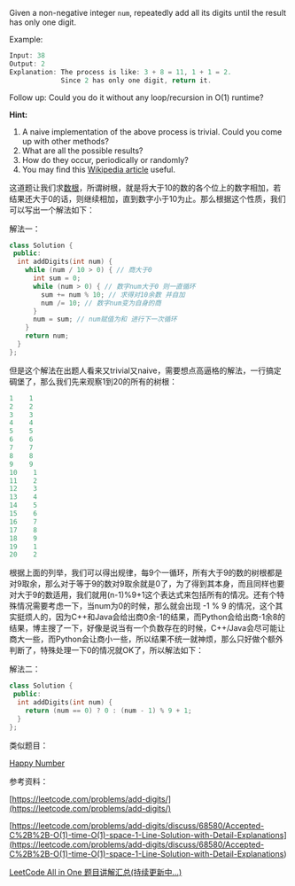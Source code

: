 Given a non-negative integer `num`, repeatedly add all its digits until the result has only one digit.

Example:

```cpp
Input: 38
Output: 2 
Explanation: The process is like: 3 + 8 = 11, 1 + 1 = 2. 
             Since 2 has only one digit, return it.
```

Follow up: Could you do it without any loop/recursion in O(1) runtime?

**Hint:**

1. A naive implementation of the above process is trivial. Could you come up with other methods?
1. What are all the possible results?
1. How do they occur, periodically or randomly?
1. You may find this [Wikipedia article](https://en.wikipedia.org/wiki/Digital_root) useful.

这道题让我们求[数根](https://zh.wikipedia.org/zh/%E6%95%B8%E6%A0%B9)，所谓树根，就是将大于10的数的各个位上的数字相加，若结果还大于0的话，则继续相加，直到数字小于10为止。那么根据这个性质，我们可以写出一个解法如下：

解法一：

```cpp
class Solution {
 public:
  int addDigits(int num) {
    while (num / 10 > 0) { // 商大于0
      int sum = 0;
      while (num > 0) { // 数字num大于0 则一直循环
        sum += num % 10; // 求得对10余数 并自加
        num /= 10; // 数字num变为自身的商
      }
      num = sum; // num赋值为和 进行下一次循环
    }
    return num;
  }
};
```

但是这个解法在出题人看来又trivial又naive，需要想点高逼格的解法，一行搞定碉堡了，那么我们先来观察1到20的所有的树根：

```cpp
1    1
2    2
3    3
4    4
5    5
6    6
7    7
8    8    
9    9    
10    1
11    2
12    3    
13    4
14    5
15    6
16    7
17    8
18    9
19    1
20    2
```

根据上面的列举，我们可以得出规律，每9个一循环，所有大于9的数的树根都是对9取余，那么对于等于9的数对9取余就是0了，为了得到其本身，而且同样也要对大于9的数适用，我们就用(n-1)%9+1这个表达式来包括所有的情况。还有个特殊情况需要考虑一下，当num为0的时候，那么就会出现 -1 % 9 的情况，这个其实挺烦人的，因为C++和Java会给出商0余-1的结果，而Python会给出商-1余8的结果，博主搜了一下，好像是说当有一个负数存在的时候，C++/Java会尽可能让商大一些，而Python会让商小一些，所以结果不统一就神烦，那么只好做个额外判断了，特殊处理一下0的情况就OK了，所以解法如下：

解法二：

```cpp
class Solution {
 public:
  int addDigits(int num) {
    return (num == 0) ? 0 : (num - 1) % 9 + 1;
  }
};
```

类似题目：

[Happy Number](http://www.cnblogs.com/grandyang/p/4447233.html)

参考资料：

[https://leetcode.com/problems/add-digits/](https://leetcode.com/problems/add-digits/)

[](<https://leetcode.com/problems/add-digits/discuss/68580/Accepted-C%2B%2B-O(1)-time-O(1)-space-1-Line-Solution-with-Detail-Explanations>)[https://leetcode.com/problems/add-digits/discuss/68580/Accepted-C%2B%2B-O(1)-time-O(1)-space-1-Line-Solution-with-Detail-Explanations](<https://leetcode.com/problems/add-digits/discuss/68580/Accepted-C%2B%2B-O(1)-time-O(1)-space-1-Line-Solution-with-Detail-Explanations>)

[LeetCode All in One 题目讲解汇总(持续更新中...)](http://www.cnblogs.com/grandyang/p/4606334.html)
